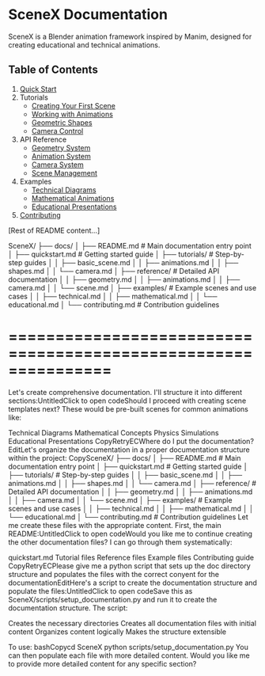 # SceneX Documentation

SceneX is a Blender animation framework inspired by Manim, designed for creating educational and technical animations. 

## Table of Contents

1. [Quick Start](quickstart.md)
2. Tutorials
   - [Creating Your First Scene](tutorials/basic_scene.md)
   - [Working with Animations](tutorials/animations.md)
   - [Geometric Shapes](tutorials/shapes.md)
   - [Camera Control](tutorials/camera.md)
3. API Reference
   - [Geometry System](reference/geometry.md)
   - [Animation System](reference/animations.md)
   - [Camera System](reference/camera.md)
   - [Scene Management](reference/scene.md)
4. Examples
   - [Technical Diagrams](examples/technical.md)
   - [Mathematical Animations](examples/mathematical.md)
   - [Educational Presentations](examples/educational.md)
5. [Contributing](contributing.md)

[Rest of README content...]

SceneX/
├── docs/
│   ├── README.md               # Main documentation entry point
│   ├── quickstart.md           # Getting started guide
│   ├── tutorials/              # Step-by-step guides
│   │   ├── basic_scene.md
│   │   ├── animations.md
│   │   ├── shapes.md
│   │   └── camera.md
│   ├── reference/             # Detailed API documentation
│   │   ├── geometry.md
│   │   ├── animations.md
│   │   ├── camera.md
│   │   └── scene.md
│   ├── examples/              # Example scenes and use cases
│   │   ├── technical.md
│   │   ├── mathematical.md
│   │   └── educational.md
│   └── contributing.md        # Contribution guidelines

# ===============================================================

Let's create comprehensive documentation. I'll structure it into different sections:UntitledClick to open codeShould I proceed with creating scene templates next? These would be pre-built scenes for common animations like:

Technical Diagrams
Mathematical Concepts
Physics Simulations
Educational Presentations
 CopyRetryECWhere do I put the documentation?EditLet's organize the documentation in a proper documentation structure within the project:
CopySceneX/
├── docs/
│   ├── README.md               # Main documentation entry point
│   ├── quickstart.md           # Getting started guide
│   ├── tutorials/              # Step-by-step guides
│   │   ├── basic_scene.md
│   │   ├── animations.md
│   │   ├── shapes.md
│   │   └── camera.md
│   ├── reference/             # Detailed API documentation
│   │   ├── geometry.md
│   │   ├── animations.md
│   │   ├── camera.md
│   │   └── scene.md
│   ├── examples/              # Example scenes and use cases
│   │   ├── technical.md
│   │   ├── mathematical.md
│   │   └── educational.md
│   └── contributing.md        # Contribution guidelines
Let me create these files with the appropriate content. First, the main README:UntitledClick to open codeWould you like me to continue creating the other documentation files? I can go through them systematically:

quickstart.md
Tutorial files
Reference files
Example files
Contributing guide
 CopyRetryECPlease give me a python script that sets up the doc directory structure and populates the files with the correct conyent for the documentationEditHere's a script to create the documentation structure and populate the files:UntitledClick to open codeSave this as SceneX/scripts/setup_documentation.py and run it to create the documentation structure. The script:

Creates the necessary directories
Creates all documentation files with initial content
Organizes content logically
Makes the structure extensible

To use:
bashCopycd SceneX
python scripts/setup_documentation.py
You can then populate each file with more detailed content. Would you like me to provide more detailed content for any specific section?